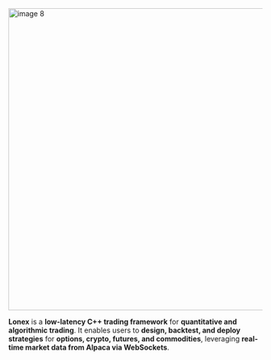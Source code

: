 <img src="https://github.com/user-attachments/assets/5f73d212-47dd-4447-b701-982e6cdba7e9" width="600" alt="image 8" />

**Lonex** is a **low-latency C++ trading framework** for **quantitative and algorithmic trading**. It enables users to **design, backtest, and deploy strategies** for **options, crypto, futures, and commodities**, leveraging **real-time market data from Alpaca via WebSockets**.
